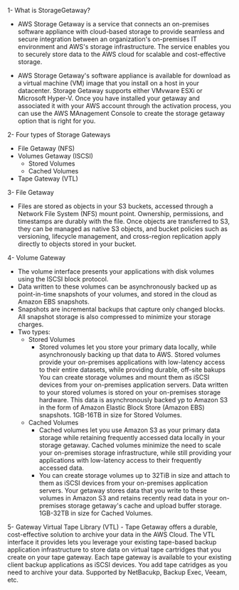 1- What is StorageGetaway?

- AWS Storage Getaway is a service that connects an on-premises software appliance with cloud-based storage to provide seamless and secure integration between an organization's on-premises IT environment and AWS's storage infrastructure. The service enables you to securely store data to the AWS cloud for scalable and cost-effective storage.

- AWS Storage Getaway's software appliance is available for download as a virtual machine (VM) image that you install on a host in your datacenter. Storage Getaway supports either VMvware ESXi or Microsoft Hyper-V. Once you have installed your getaway and associated it with your AWS account through the activation process, you can use the AWS MAnagement Console to create the storage getaway option that is right for you.

2- Four types of Storage Gateways

- File Getaway (NFS)
- Volumes Getaway (ISCSI)
    - Stored Volumes
    - Cached Volumes
- Tape Gateway (VTL)

3- File Getaway

- Files are stored as objects in your S3 buckets, accessed through a Network File System (NFS) mount point. Ownership, permissions, and timestamps are durably with the file. Once objects are transferred to S3, they can be managed as native S3 objects, and bucket policies such as versioning, lifecycle management, and cross-region replication apply directly to objects stored in your bucket.

4- Volume Gateway

- The volume interface presents your applications with disk volumes using the ISCSI block protocol.
- Data written to these volumes can be asynchronously backed up as point-in-time snapshots of your volumes, and stored in the cloud as Amazon EBS snapshots.
- Snapshots are incremental backups that capture only changed blocks. All snapshot storage is also compressed to minimize your storage charges.
- Two types:
    - Stored Volumes
        - Stored volumes let you store your primary data locally, while asynchronously backing up that data to AWS. Stored volumes provide your on-premises applications with low-latency access to their entire datasets, while providing durable, off-site bakups You can create storage volumes and mount them as iSCSI devices from your on-premises application servers. Data written to your stored volumes is stored on your on-premises storage hardware. This data is asynchronously backed yp to Amazon S3 in the form of Amazon Elastic Block Store (Amazon EBS) snapshots. 1GB-16TB in size for Stored Volumes.
    - Cached Volumes
        - Cached volumes let you use Amazon S3 as your primary data storage while retaining frequently accessed data locally in your storage getaway. Cached volumes minimize the need to scale your on-premises storage infrastructure, while still providing your applications with low-latency access to their frequently accessed data.
        - You can create storage volumes up to 32TiB in size and attach to them as iSCSI devices from your on-premises application servers. Your getaway stores data that you write to these volumes in Amazon S3 and retains recently read data in your on-premises storage getaway's cache and upload buffer storage. 1GB-32TB in size for Cached Volumes.

5- Gateway Virtual Tape Library (VTL)
    - Tape Getaway offers a durable, cost-effective solution to archive your data in the AWS Cloud. The VTL interface it provides lets you leverage your existing tape-based backup application infrastructure to store data on virtual tape cartridges that you create on your tape gateway. Each tape gateway is available to your existing client backup applications as iSCSI devices. You add tape catridges as you need to archive your data. Supported by NetBacukp, Backup Exec, Veeam, etc.

